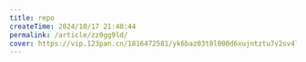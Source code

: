 ```yaml
---
title: repo
createTime: 2024/10/17 21:40:44
permalink: /article/zz0gg9ld/
cover: https://vip.123pan.cn/1816472581/yk6baz03t0l000d6xujntztu7v2sv4lzDIYPAqF0DqJ1DGxwDIiw.png
---
```


​     <RepoCard repo="Louaq/Vuepress_blog" />
